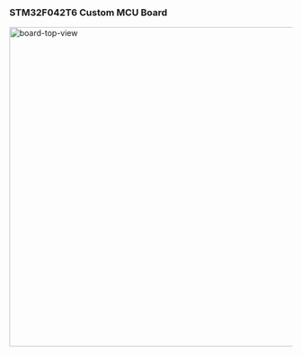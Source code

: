 ### STM32F042T6 Custom MCU Board

<img width="570" alt="board-top-view" src="https://github.com/user-attachments/assets/cf872dc4-5954-4328-937c-c0ec66c37d80">

